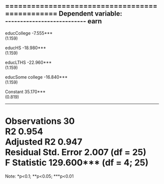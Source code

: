 
===============================================
                        Dependent variable:    
                    ---------------------------
                               earn            
-----------------------------------------------
educCollege                  -7.555***         
                              (1.159)          
                                               
educHS                      -18.980***         
                              (1.159)          
                                               
educLTHS                    -22.960***         
                              (1.159)          
                                               
educSome college            -16.840***         
                              (1.159)          
                                               
Constant                     35.170***         
                              (0.819)          
                                               
-----------------------------------------------
Observations                    30             
R2                             0.954           
Adjusted R2                    0.947           
Residual Std. Error       2.007 (df = 25)      
F Statistic           129.600*** (df = 4; 25)  
===============================================
Note:               *p<0.1; **p<0.05; ***p<0.01
